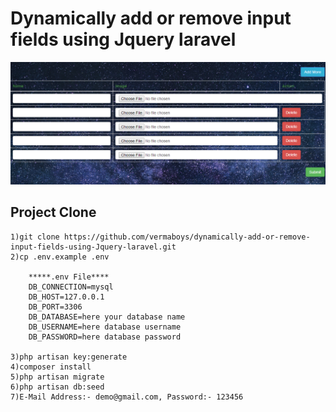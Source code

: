 # Dynamically add or remove input fields using Jquery laravel


<img src="public/img/screenshot.png">

## Project Clone
```
1)git clone https://github.com/vermaboys/dynamically-add-or-remove-input-fields-using-Jquery-laravel.git
2)cp .env.example .env

	*****.env File****
	DB_CONNECTION=mysql
	DB_HOST=127.0.0.1
	DB_PORT=3306
	DB_DATABASE=here your database name
	DB_USERNAME=here database username
	DB_PASSWORD=here database password

3)php artisan key:generate
4)composer install
5)php artisan migrate
6)php artisan db:seed
7)E-Mail Address:- demo@gmail.com, Password:- 123456
````
